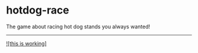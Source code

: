 # hotdog-race
The game about racing hot dog stands you always wanted!

---

[![this is working]](https://images-1.discordapp.net/.eJwlyMENwyAMAMBdGABTE4uSbRAgkyqpEXZfVXbvo_e8r_us0-1umE3dAdqhVVbzarIKd88ifPYyD_VVLihmpY6rv00BMWdMGCnSlohCwn_lmJ-E9AghxA2GWBP2r9nZ3T8GdSKy.bcq8qPpUAbzd0FYc80n2pEAQdts)
